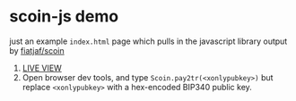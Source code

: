 # scoin-js demo
just an example `index.html` page which pulls in the javascript
library output by [fiatjaf/scoin](https://github.com/fiatjaf/scoin)

1. [LIVE VIEW](https://vzxplnhqr.github.io/scoin-js) 
2. Open browser dev tools, and type `Scoin.pay2tr(<xonlypubkey>)` but replace `<xonlypubkey>` with a hex-encoded BIP340 public key.
